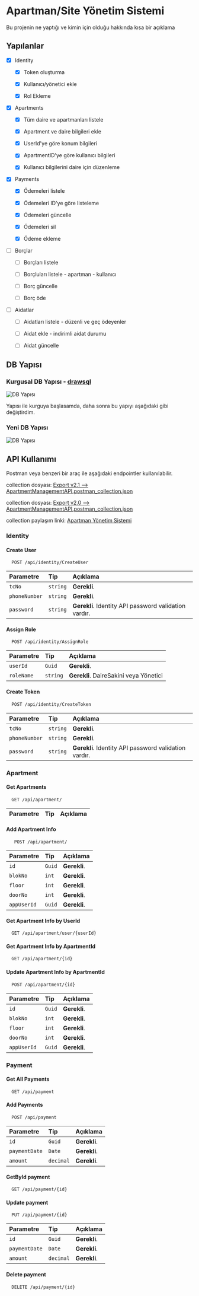 
# Apartman/Site Yönetim Sistemi

Bu projenin ne yaptığı ve kimin için olduğu hakkında kısa bir açıklama

## Yapılanlar
- [x] Identity
  - [x] Token oluşturma
  - [x] Kullanıcı/yönetici ekle
  - [x] Rol Ekleme


- [x] Apartments
  - [x] Tüm daire ve apartmanları listele
  - [x] Apartment ve daire bilgileri ekle
  - [x] UserId'ye göre konum bilgileri
  - [x] ApartmentID'ye göre kullanıcı bilgileri
  - [x] Kullanıcı bilgilerini daire için düzenleme


- [x] Payments
    - [x] Ödemeleri listele
    - [x] Ödemeleri ID'ye göre listeleme
    - [x] Ödemeleri güncelle
    - [x] Ödemeleri sil
    - [x] Ödeme ekleme


- [ ] Borçlar
    - [ ] Borçları listele
    - [ ] Borçluları listele - apartman - kullanıcı
    - [ ] Borç güncelle
    - [ ] Borç öde
  

- [ ] Aidatlar
    - [ ] Aidatları listele - düzenli ve geç ödeyenler
    - [ ] Aidat ekle - indirimli aidat durumu 
    - [ ] Aidat güncelle



## DB Yapısı

 ### Kurgusal DB Yapısı -  [drawsql](https://drawsql.app/teams/ezgi/diagrams/ezgi)

![DB Yapısı](./README_ASSETS/diagramIdea.png) 

Yapısı ile kurguya başlasamda, daha sonra bu yapıyı aşağıdaki gibi değiştirdim. 

 ### Yeni DB Yapısı

![DB Yapısı](./README_ASSETS/diagramFinal.jpg)

    

## API Kullanımı

Postman veya benzeri bir araç ile aşağıdaki endpointler kullanılabilir.

collection dosyası: [Export v2.1 --> ApartmentManagementAPI.postman_collection.json](./README_ASSETS/ApartmentManagementAPI.postman_collection.json)

collection dosyası: [Export v2.0 --> ApartmentManagementAPI.postman_collection.json](./README_ASSETS/ApartmentManagementAPI.postman_collection2.0.json)

collection paylaşım linki: [Apartman Yönetim Sistemi](https://dark-star-90151.postman.co/workspace/Management-System~959e5f18-86a1-4dd7-8a68-ac89bc58b88c/collection/30918894-9edd228e-14d3-46e6-9623-f746fc999782?action=share&creator=30918894)

### Identity


#### Create User

```http
  POST /api/identity/CreateUser
```

| Parametre | Tip     | Açıklama                |
| :-------- | :------- | :------------------------- |
| `tcNo` | `string` | **Gerekli**. |
| `phoneNumber` | `string` | **Gerekli**.  |
| `password` | `string` | **Gerekli**. Identity API password validation vardır. |


#### Assign Role

```http
  POST /api/identity/AssignRole
```

| Parametre | Tip     | Açıklama                |
| :-------- | :------- | :------------------------- |
| `userId` | `Guid` | **Gerekli**. |
| `roleName` | `string` | **Gerekli**. DaireSakini veya Yönetici  |


#### Create Token

```http
  POST /api/identity/CreateToken
```

| Parametre | Tip     | Açıklama                |
| :-------- | :------- | :------------------------- |
| `tcNo` | `string` | **Gerekli**. |
| `phoneNumber` | `string` | **Gerekli**.  |
| `password` | `string` | **Gerekli**. Identity API password validation vardır. |

### Apartment


#### Get Apartments

```http
  GET /api/apartment/
```

| Parametre | Tip     | Açıklama                |
| :-------- | :------- | :------------------------- |



#### Add Apartment Info

```http
   POST /api/apartment/
```

| Parametre | Tip     | Açıklama                |
| :-------- | :------- | :------------------------- |
| `id` | `Guid` | **Gerekli**. |
| `blokNo` | `int` | **Gerekli**.   |
| `floor` | `int` | **Gerekli**. |
| `doorNo` | `int` | **Gerekli**. |
| `appUserId` | `Guid` | **Gerekli**. |


#### Get Apartment Info by UserId

```http
  GET /api/apartment/user/{userId}
```

#### Get Apartment Info by ApartmentId

```http
  GET /api/apartment/{id}
```
#### Update Apartment Info by ApartmentId

```http
  POST /api/apartment/{id}
```


| Parametre | Tip     | Açıklama                |
| :-------- | :------- | :------------------------- |
| `id` | `Guid` | **Gerekli**. |
| `blokNo` | `int` | **Gerekli**.   |
| `floor` | `int` | **Gerekli**. |
| `doorNo` | `int` | **Gerekli**. |
| `appUserId` | `Guid` | **Gerekli**. |

### Payment
#### Get All Payments

```http
  GET /api/payment
```
#### Add Payments

```http
  POST /api/payment
```

| Parametre | Tip     | Açıklama                |
| :-------- | :------- | :------------------------- |
| `id` | `Guid` | **Gerekli**. |
| `paymentDate` | `Date` | **Gerekli**.   |
| `amount` | `decimal` | **Gerekli**. |

#### GetById payment

```http
  GET /api/payment/{id}
```
#### Update payment

```http
  PUT /api/payment/{id}
```
| Parametre | Tip     | Açıklama                |
| :-------- | :------- | :------------------------- |
| `id` | `Guid` | **Gerekli**. |
| `paymentDate` | `Date` | **Gerekli**.   |
| `amount` | `decimal` | **Gerekli**. |

#### Delete payment

```http
  DELETE /api/payment/{id}
```


